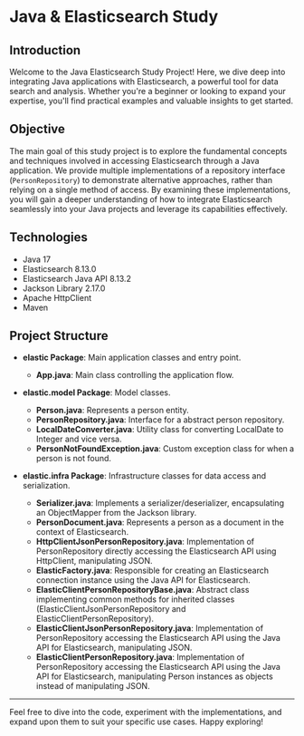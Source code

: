 # Java & Elasticsearch Study

## Introduction

Welcome to the Java Elasticsearch Study Project! Here, we dive deep into integrating Java applications with Elasticsearch, a powerful tool for data search and analysis. Whether you're a beginner or looking to expand your expertise, you'll find practical examples and valuable insights to get started.

## Objective

The main goal of this study project is to explore the fundamental concepts and techniques involved in accessing Elasticsearch through a Java application. We provide multiple implementations of a repository interface (`PersonRepository`) to demonstrate alternative approaches, rather than relying on a single method of access. By examining these implementations, you will gain a deeper understanding of how to integrate Elasticsearch seamlessly into your Java projects and leverage its capabilities effectively.

## Technologies

- Java 17
- Elasticsearch 8.13.0
- Elasticsearch Java API 8.13.2
- Jackson Library 2.17.0
- Apache HttpClient
- Maven

## Project Structure

- **elastic Package**: Main application classes and entry point.
  - **App.java**: Main class controlling the application flow.

- **elastic.model Package**: Model classes.
  - **Person.java**: Represents a person entity.
  - **PersonRepository.java**: Interface for a abstract person repository.
  - **LocalDateConverter.java**: Utility class for converting LocalDate to Integer and vice versa.
  - **PersonNotFoundException.java**: Custom exception class for when a person is not found.

- **elastic.infra Package**: Infrastructure classes for data access and serialization.
  - **Serializer.java**: Implements a serializer/deserializer, encapsulating an ObjectMapper from the Jackson library.
  - **PersonDocument.java**: Represents a person as a document in the context of Elasticsearch.
  - **HttpClientJsonPersonRepository.java**: Implementation of PersonRepository directly accessing the Elasticsearch API using HttpClient, manipulating JSON.
  - **ElasticFactory.java**: Responsible for creating an Elasticsearch connection instance using the Java API for Elasticsearch.
  - **ElasticClientPersonRepositoryBase.java**: Abstract class implementing common methods for inherited classes (ElasticClientJsonPersonRepository and ElasticClientPersonRepository).
  - **ElasticClientJsonPersonRepository.java**: Implementation of PersonRepository accessing the Elasticsearch API using the Java API for Elasticsearch, manipulating JSON.
  - **ElasticClientPersonRepository.java**: Implementation of PersonRepository accessing the Elasticsearch API using the Java API for Elasticsearch, manipulating Person instances as objects instead of manipulating JSON.

---

Feel free to dive into the code, experiment with the implementations, and expand upon them to suit your specific use cases. Happy exploring!
